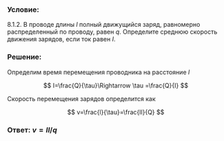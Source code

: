 ###  Условие:

$8.1.2.$ В проводе длины $l$ полный движущийся заряд, равномерно распределенный по проводу, равен $q$. Определите среднюю скорость движения зарядов, если ток равен $I$.

###  Решение:

Определим время перемещения проводника на расстояние $l$

$$
I=\frac{Q}{\tau}\Rightarrow \tau =\frac{Q}{I}
$$

Скорость перемещения зарядов определится как

$$
v=\frac{l}{\tau}=\frac{lI}{Q}
$$

###  Ответ: $v = Il/q$